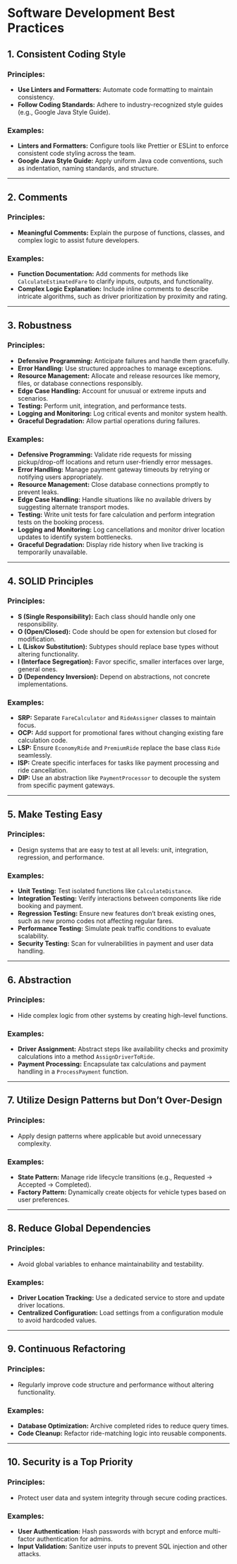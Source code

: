 # Software Development Best Practices

## 1. Consistent Coding Style

### Principles:
- **Use Linters and Formatters:** Automate code formatting to maintain consistency.
- **Follow Coding Standards:** Adhere to industry-recognized style guides (e.g., Google Java Style Guide).

### Examples:
- **Linters and Formatters:** Configure tools like Prettier or ESLint to enforce consistent code styling across the team.
- **Google Java Style Guide:** Apply uniform Java code conventions, such as indentation, naming standards, and structure.

---

## 2. Comments

### Principles:
- **Meaningful Comments:** Explain the purpose of functions, classes, and complex logic to assist future developers.

### Examples:
- **Function Documentation:** Add comments for methods like `CalculateEstimatedFare` to clarify inputs, outputs, and functionality.
- **Complex Logic Explanation:** Include inline comments to describe intricate algorithms, such as driver prioritization by proximity and rating.

---

## 3. Robustness

### Principles:
- **Defensive Programming:** Anticipate failures and handle them gracefully.
- **Error Handling:** Use structured approaches to manage exceptions.
- **Resource Management:** Allocate and release resources like memory, files, or database connections responsibly.
- **Edge Case Handling:** Account for unusual or extreme inputs and scenarios.
- **Testing:** Perform unit, integration, and performance tests.
- **Logging and Monitoring:** Log critical events and monitor system health.
- **Graceful Degradation:** Allow partial operations during failures.

### Examples:
- **Defensive Programming:** Validate ride requests for missing pickup/drop-off locations and return user-friendly error messages.
- **Error Handling:** Manage payment gateway timeouts by retrying or notifying users appropriately.
- **Resource Management:** Close database connections promptly to prevent leaks.
- **Edge Case Handling:** Handle situations like no available drivers by suggesting alternate transport modes.
- **Testing:** Write unit tests for fare calculation and perform integration tests on the booking process.
- **Logging and Monitoring:** Log cancellations and monitor driver location updates to identify system bottlenecks.
- **Graceful Degradation:** Display ride history when live tracking is temporarily unavailable.

---

## 4. SOLID Principles

### Principles:
- **S (Single Responsibility):** Each class should handle only one responsibility.
- **O (Open/Closed):** Code should be open for extension but closed for modification.
- **L (Liskov Substitution):** Subtypes should replace base types without altering functionality.
- **I (Interface Segregation):** Favor specific, smaller interfaces over large, general ones.
- **D (Dependency Inversion):** Depend on abstractions, not concrete implementations.

### Examples:
- **SRP:** Separate `FareCalculator` and `RideAssigner` classes to maintain focus.
- **OCP:** Add support for promotional fares without changing existing fare calculation code.
- **LSP:** Ensure `EconomyRide` and `PremiumRide` replace the base class `Ride` seamlessly.
- **ISP:** Create specific interfaces for tasks like payment processing and ride cancellation.
- **DIP:** Use an abstraction like `PaymentProcessor` to decouple the system from specific payment gateways.

---

## 5. Make Testing Easy

### Principles:
- Design systems that are easy to test at all levels: unit, integration, regression, and performance.

### Examples:
- **Unit Testing:** Test isolated functions like `CalculateDistance`.
- **Integration Testing:** Verify interactions between components like ride booking and payment.
- **Regression Testing:** Ensure new features don’t break existing ones, such as new promo codes not affecting regular fares.
- **Performance Testing:** Simulate peak traffic conditions to evaluate scalability.
- **Security Testing:** Scan for vulnerabilities in payment and user data handling.

---

## 6. Abstraction

### Principles:
- Hide complex logic from other systems by creating high-level functions.

### Examples:
- **Driver Assignment:** Abstract steps like availability checks and proximity calculations into a method `AssignDriverToRide`.
- **Payment Processing:** Encapsulate tax calculations and payment handling in a `ProcessPayment` function.

---

## 7. Utilize Design Patterns but Don’t Over-Design

### Principles:
- Apply design patterns where applicable but avoid unnecessary complexity.

### Examples:
- **State Pattern:** Manage ride lifecycle transitions (e.g., Requested → Accepted → Completed).
- **Factory Pattern:** Dynamically create objects for vehicle types based on user preferences.

---

## 8. Reduce Global Dependencies

### Principles:
- Avoid global variables to enhance maintainability and testability.

### Examples:
- **Driver Location Tracking:** Use a dedicated service to store and update driver locations.
- **Centralized Configuration:** Load settings from a configuration module to avoid hardcoded values.

---

## 9. Continuous Refactoring

### Principles:
- Regularly improve code structure and performance without altering functionality.

### Examples:
- **Database Optimization:** Archive completed rides to reduce query times.
- **Code Cleanup:** Refactor ride-matching logic into reusable components.

---

## 10. Security is a Top Priority

### Principles:
- Protect user data and system integrity through secure coding practices.

### Examples:
- **User Authentication:** Hash passwords with bcrypt and enforce multi-factor authentication for admins.
- **Input Validation:** Sanitize user inputs to prevent SQL injection and other attacks.

